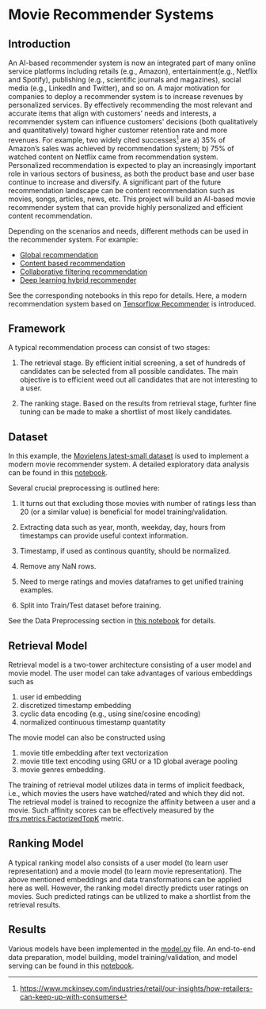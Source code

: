 # Movie Recommender Systems

## Introduction

An AI-based recommender system is now an integrated part of many online service platforms including retails (e.g., Amazon), entertainment(e.g., Netflix and Spotify), publishing (e.g., scientific journals and magazines), social media (e.g., LinkedIn and Twitter), and so on. A major motivation for companies to deploy a recommender system is to increase revenues by personalized services. By effectively recommending the most relevant and accurate items that align with customers’ needs and interests, a recommender system can influence customers' decisions (both qualitatively and quantitatively) toward higher customer retention rate and more revenues. For example, two widely cited successes[^1] are a) 35% of Amazon’s sales was achieved by recommendation system; b) 75% of watched content on Netflix came from recommendation system. Personalized recommendation is expected to play an increasingly important role in various sectors of business, as both the product base and user base continue to increase and diversify. A significant part of the future recommendation landscape can be content recommendation such as movies, songs, articles, news, etc. This project will build an AI-based movie recommender system that can provide highly personalized and efficient content recommendation.

Depending on the scenarios and needs, different methods can be used in the recommender system. For example:

* [Global recommendation](./Global_recommendation.ipynb)
* [Content based recommendation](./Content_based_recommendation.ipynb)
* [Collaborative filtering recommendation](./Collaborative_filtering_recommendation.ipynb)
* [Deep learning hybrid recommender](./Deep_learning_hybrid_model.ipynb)

See the corresponding notebooks in this repo for details. Here, a modern recommendation system based on [Tensorflow Recommender](https://www.tensorflow.org/recommenders) is introduced.

## Framework

A typical recommendation process can consist of two stages: 

1) The retrieval stage. By efficient initial screening, a set of hundreds of candidates can be selected from all possible candidates. The main objective is to efficient weed out all candidates that are not interesting to a user.

2) The ranking stage. Based on the results from retrieval stage, furhter fine tuning can be made to make a shortlist of most likely candidates.

## Dataset

In this example, the [Movielens latest-small dataset](https://grouplens.org/datasets/movielens/latest/) is used to implement a modern movie recommender system. A detailed exploratory data analysis can be found in this [notebook](./Exploratory_data_analysis.ipynb).

Several crucial preprocessing is outlined here:

1) It turns out that excluding those movies with number of ratings less than 20 (or a similar value) is beneficial for model training/validation.

2) Extracting data such as year, month, weekday, day, hours from timestamps can provide useful context information.

3) Timestamp, if used as continous quantity, should be normalized.

4) Remove any NaN rows.

5) Need to merge ratings and movies dataframes to get unified training examples. 

6) Split into Train/Test dataset before training. 

See the Data Preprocessing section in [this notebook](./movie_recommender.ipynb) for details. 

## Retrieval Model 

Retrieval model is a two-tower architecture consisting of a user model and movie model. The user model can take advantages of various embeddings such as 
1) user id embedding
2) discretized timestamp embedding
3) cyclic data encoding (e.g., using sine/cosine encoding)
4) normalized continuous timestamp quantatity

The movie model can also be constructed using
1) movie title embedding after text vectorization
2) movie title text encoding using GRU or a 1D global average pooling
3) movie genres embedding.

The training of retrieval model utilizes data in terms of implicit feedback, i.e., which movies the users have watched/rated and which they did not. The retrieval model is trained to recognize the affinity between a user and a movie. Such affinity scores can be effectively measured by the [tfrs.metrics.FactorizedTopK](https://www.tensorflow.org/recommenders/api_docs/python/tfrs/metrics/FactorizedTopK) metric. 

## Ranking Model

A typical ranking model also consists of a user model (to learn user representation) and a movie model (to learn movie representation). The above mentioned embeddings and data transformations can be applied here as well. However, the ranking model directly predicts user ratings on movies. Such predicted ratings can be utilized to make a shortlist from the retrieval results.

## Results

Various models have been implemented in the [model.py](./models.py) file. An end-to-end data preparation, model building, model training/validation, and model serving can be found in this [notebook](./movie_recommender.ipynb).



[^1]: https://www.mckinsey.com/industries/retail/our-insights/how-retailers-can-keep-up-with-consumers

